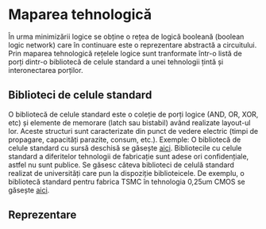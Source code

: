 # Maparea tehnologică
În urma minimizării logice se obține o rețea de logică booleană (boolean logic network) care în continuare este o reprezentare abstractă a circuitului. Prin maparea tehnologică rețelele logice sunt tranformate într-o listă de porți dintr-o bibliotecă de celule standard a unei tehnologii țintă și interonectarea porților.
## Biblioteci de celule standard
O bibliotecă de celule standard este o coleție de porți logice (AND, OR, XOR, etc) și elemente de memorare (latch sau bistabil) având realizate layout-ul lor. Aceste structuri sunt caracterizate din punct de vedere electric (timpi de propagare, capacități parazite, consum, etc.).
Exemple:
O bibliotecă de celule standard cu sursă deschisă se găsește [aici](http://www.vlsitechnology.org/index.html).
Bibliotecile cu celule standard a diferitelor tehnologii de fabricație sunt adese ori confidențiale, astfel nu sunt publice. Se găsesc câteva biblioteci de celulă standard realizat de universități care pun la dispoziție biblioteicele. De exemplu, o bibliotecă standard pentru fabrica TSMC în tehnologia 0,25um CMOS se găsește [aici](https://vlsiarch.ecen.okstate.edu/flows/).
## Reprezentare
